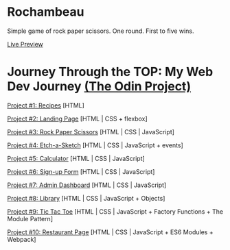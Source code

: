 # Rochambeau
Simple game of rock paper scissors. One round. First to five wins.

[Live Preview](https://bchung54.github.io/rockpaperscissors/)

# Journey Through the TOP: My Web Dev Journey [(The Odin Project)](https://theodinproject.com/)

[Project #1: Recipes](https://github.com/bchung54/odin-recipes) [HTML]

[Project #2: Landing Page](https://github.com/bchung54/landing-page) [HTML | CSS + flexbox]

[Project #3: Rock Paper Scissors](https://github.com/bchung54/rockpaperscissors) [HTML | CSS | JavaScript]

[Project #4: Etch-a-Sketch](https://github.com/bchung54/etch-a-sketch) [HTML | CSS | JavaScript + events]

[Project #5: Calculator](https://github.com/bchung54/calc-project) [HTML | CSS | JavaScript]

[Project #6: Sign-up Form](https://github.com/bchung54/sign-up-form) [HTML | CSS | JavaScript]

[Project #7: Admin Dashboard](https://github.com/bchung54/admin-dashboard) [HTML | CSS | JavaScript]

[Project #8: Library](https://github.com/bchung54/library-project) [HTML | CSS | JavaScript + Objects]

[Project #9: Tic Tac Toe](https://github.com/bchung54/tic-tac-toe) [HTML | CSS | JavaScript + Factory Functions + The Module Pattern]

[Project #10: Restaurant Page](https://github.com/bchung54/restaurant-page) [HTML | CSS | JavaScript + ES6 Modules + Webpack]

